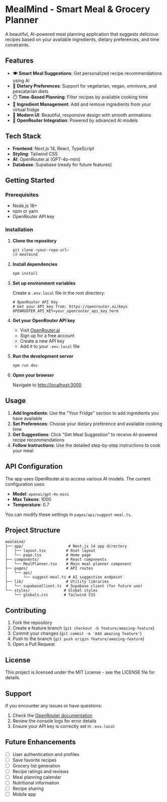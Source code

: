 # MealMind - Smart Meal & Grocery Planner

A beautiful, AI-powered meal planning application that suggests delicious recipes based on your available ingredients, dietary preferences, and time constraints.

## Features

- 🍽️ **Smart Meal Suggestions**: Get personalized recipe recommendations using AI
- 🥬 **Dietary Preferences**: Support for vegetarian, vegan, omnivore, and pescatarian diets
- ⏱️ **Time-Based Planning**: Filter recipes by available cooking time
- 🥘 **Ingredient Management**: Add and remove ingredients from your virtual fridge
- 🎨 **Modern UI**: Beautiful, responsive design with smooth animations
- 🤖 **OpenRouter Integration**: Powered by advanced AI models

## Tech Stack

- **Frontend**: Next.js 14, React, TypeScript
- **Styling**: Tailwind CSS
- **AI**: OpenRouter.ai (GPT-4o-mini)
- **Database**: Supabase (ready for future features)

## Getting Started

### Prerequisites

- Node.js 18+ 
- npm or yarn
- OpenRouter API key

### Installation

1. **Clone the repository**
   ```bash
   git clone <your-repo-url>
   cd mealmind
   ```

2. **Install dependencies**
   ```bash
   npm install
   ```

3. **Set up environment variables**
   
   Create a `.env.local` file in the root directory:
   ```env
   # OpenRouter API Key
   # Get your API key from: https://openrouter.ai/keys
   OPENROUTER_API_KEY=your_openrouter_api_key_here
   ```

4. **Get your OpenRouter API key**
   - Visit [OpenRouter.ai](https://openrouter.ai/keys)
   - Sign up for a free account
   - Create a new API key
   - Add it to your `.env.local` file

5. **Run the development server**
   ```bash
   npm run dev
   ```

6. **Open your browser**
   
   Navigate to [http://localhost:3000](http://localhost:3000)

## Usage

1. **Add Ingredients**: Use the "Your Fridge" section to add ingredients you have available
2. **Set Preferences**: Choose your dietary preference and available cooking time
3. **Get Suggestions**: Click "Get Meal Suggestion" to receive AI-powered recipe recommendations
4. **Follow Instructions**: Use the detailed step-by-step instructions to cook your meal

## API Configuration

The app uses OpenRouter.ai to access various AI models. The current configuration uses:
- **Model**: `openai/gpt-4o-mini`
- **Max Tokens**: 1000
- **Temperature**: 0.7

You can modify these settings in `pages/api/suggest-meal.ts`.

## Project Structure

```
mealmind/
├── app/                    # Next.js 14 app directory
│   ├── layout.tsx         # Root layout
│   └── page.tsx           # Home page
├── components/            # React components
│   └── MealPlanner.tsx    # Main meal planner component
├── pages/                 # API routes
│   └── api/
│       └── suggest-meal.ts # AI suggestion endpoint
├── lib/                   # Utility libraries
│   └── supabaseClient.ts  # Supabase client (for future use)
└── styles/               # Global styles
    └── globals.css       # Tailwind CSS
```

## Contributing

1. Fork the repository
2. Create a feature branch (`git checkout -b feature/amazing-feature`)
3. Commit your changes (`git commit -m 'Add amazing feature'`)
4. Push to the branch (`git push origin feature/amazing-feature`)
5. Open a Pull Request

## License

This project is licensed under the MIT License - see the LICENSE file for details.

## Support

If you encounter any issues or have questions:
1. Check the [OpenRouter documentation](https://openrouter.ai/docs)
2. Review the console logs for error details
3. Ensure your API key is correctly set in `.env.local`

## Future Enhancements

- [ ] User authentication and profiles
- [ ] Save favorite recipes
- [ ] Grocery list generation
- [ ] Recipe ratings and reviews
- [ ] Meal planning calendar
- [ ] Nutritional information
- [ ] Recipe sharing
- [ ] Mobile app
